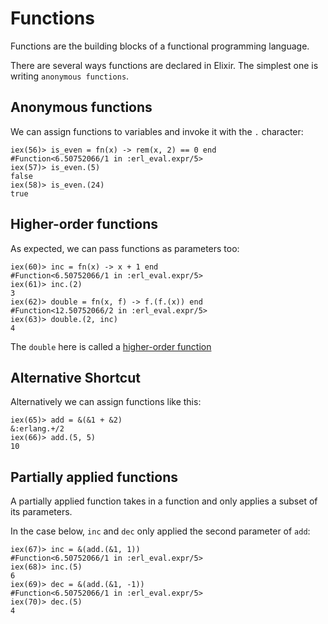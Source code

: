 Functions
=========

Functions are the building blocks of a functional programming language.

There are several ways functions are declared in Elixir. The simplest one is
writing `anonymous functions`.


## Anonymous functions

We can assign functions to variables and invoke it with the `.` character:

```
iex(56)> is_even = fn(x) -> rem(x, 2) == 0 end 
#Function<6.50752066/1 in :erl_eval.expr/5>
iex(57)> is_even.(5)
false
iex(58)> is_even.(24)
true
```


## Higher-order functions

As expected, we can pass functions as parameters too:

```
iex(60)> inc = fn(x) -> x + 1 end
#Function<6.50752066/1 in :erl_eval.expr/5>
iex(61)> inc.(2)
3
iex(62)> double = fn(x, f) -> f.(f.(x)) end
#Function<12.50752066/2 in :erl_eval.expr/5>
iex(63)> double.(2, inc)
4
```

The `double` here is called a [higher-order function](https://en.wikipedia.org/wiki/Higher-order_function)


## Alternative Shortcut

Alternatively we can assign functions like this:

```
iex(65)> add = &(&1 + &2)
&:erlang.+/2
iex(66)> add.(5, 5)
10
```


## Partially applied functions

A partially applied function takes in a function and only applies a subset of
its parameters.

In the case below, `inc` and `dec` only applied the second parameter of `add`:

```
iex(67)> inc = &(add.(&1, 1)) 
#Function<6.50752066/1 in :erl_eval.expr/5>
iex(68)> inc.(5)
6
iex(69)> dec = &(add.(&1, -1))
#Function<6.50752066/1 in :erl_eval.expr/5>
iex(70)> dec.(5)
4
```
